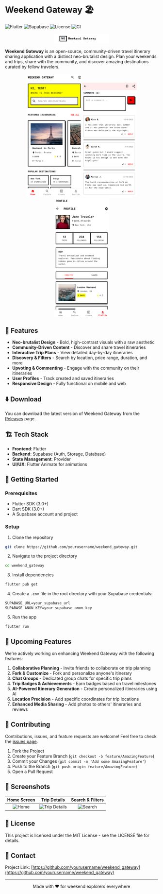 # Weekend Gateway 🏖️

![Flutter](https://img.shields.io/badge/Flutter-3.0+-02569B?style=flat&logo=flutter)
![Supabase](https://img.shields.io/badge/Supabase-Backend-3ECF8E?style=flat&logo=supabase)
![License](https://img.shields.io/badge/License-MIT-blue.svg)
![CI](https://github.com/yourusername/weekend_gateway/workflows/CI/badge.svg)

<p align="center">
  <img src="assets/reference.png" alt="Weekend Gateway Logo" width="180" />
</p>

**Weekend Gateway** is an open-source, community-driven travel itinerary sharing application with a distinct neo-brutalist design. Plan your weekends and trips, share with the community, and discover amazing destinations curated by fellow travelers.

<p align="center">
  <img src="assets/Homepage.png" width="180" />
  <img src="assets/tripComments.png" width="180" />
  <img src="assets/Profile.png" width="180" />
</p>

## 🚀 Features

- **Neo-brutalist Design** - Bold, high-contrast visuals with a raw aesthetic
- **Community-Driven Content** - Discover and share travel itineraries
- **Interactive Trip Plans** - View detailed day-by-day itineraries
- **Discovery & Filters** - Search by location, price range, duration, and more
- **Upvoting & Commenting** - Engage with the community on their itineraries
- **User Profiles** - Track created and saved itineraries
- **Responsive Design** - Fully functional on mobile and web

## ⬇️ Download

You can download the latest version of Weekend Gateway from the [Releases](https://github.com/yourusername/weekend_gateway/releases) page.

## 🏗️ Tech Stack

- **Frontend**: Flutter
- **Backend**: Supabase (Auth, Storage, Database)
- **State Management**: Provider
- **UI/UX**: Flutter Animate for animations

## 📝 Getting Started

### Prerequisites

- Flutter SDK (3.0+)
- Dart SDK (3.0+)
- A Supabase account and project

### Setup

1. Clone the repository
```bash
git clone https://github.com/yourusername/weekend_gateway.git
```

2. Navigate to the project directory
```bash
cd weekend_gateway
```

3. Install dependencies
```bash
flutter pub get
```

4. Create a `.env` file in the root directory with your Supabase credentials:
```
SUPABASE_URL=your_supabase_url
SUPABASE_ANON_KEY=your_supabase_anon_key
```

5. Run the app
```bash
flutter run
```

## 🔮 Upcoming Features

We're actively working on enhancing Weekend Gateway with the following features:

1. **Collaborative Planning** - Invite friends to collaborate on trip planning
2. **Fork & Customize** - Fork and personalize anyone's itinerary
3. **Chat Groups** - Dedicated group chats for specific trip plans
4. **Trip Badges & Achievements** - Earn badges based on travel milestones
5. **AI-Powered Itinerary Generation** - Create personalized itineraries using AI
6. **Location Precision** - Add specific coordinates for trip locations
7. **Enhanced Media Sharing** - Add photos to others' itineraries and reviews

## 🤝 Contributing

Contributions, issues, and feature requests are welcome! Feel free to check the [issues page](https://github.com/yourusername/weekend_gateway/issues).

1. Fork the Project
2. Create your Feature Branch (`git checkout -b feature/AmazingFeature`)
3. Commit your Changes (`git commit -m 'Add some AmazingFeature'`)
4. Push to the Branch (`git push origin feature/AmazingFeature`)
5. Open a Pull Request

## 📱 Screenshots

| Home Screen | Trip Details | Search & Filters |
| :---: | :---: | :---: |
| ![Home](screenshots/home.png) | ![Trip Details](screenshots/details.png) | ![Search](screenshots/search.png) |

## 📄 License

This project is licensed under the MIT License - see the LICENSE file for details.

## 📧 Contact

Project Link: [https://github.com/yourusername/weekend_gateway](https://github.com/yourusername/weekend_gateway)

---

<p align="center">Made with ❤️ for weekend explorers everywhere</p>

